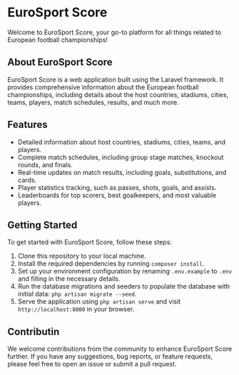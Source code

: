 # EuroSport Score

Welcome to EuroSport Score, your go-to platform for all things related to European football championships!

## About EuroSport Score

EuroSport Score is a web application built using the Laravel framework. It provides comprehensive information about the European football championships, including details about the host countries, stadiums, cities, teams, players, match schedules, results, and much more.

## Features

- Detailed information about host countries, stadiums, cities, teams, and players.
- Complete match schedules, including group stage matches, knockout rounds, and finals.
- Real-time updates on match results, including goals, substitutions, and cards.
- Player statistics tracking, such as passes, shots, goals, and assists.
- Leaderboards for top scorers, best goalkeepers, and most valuable players.

## Getting Started

To get started with EuroSport Score, follow these steps:

1. Clone this repository to your local machine.
2. Install the required dependencies by running `composer install`.
3. Set up your environment configuration by renaming `.env.example` to `.env` and filling in the necessary details.
4. Run the database migrations and seeders to populate the database with initial data: `php artisan migrate --seed`.
5. Serve the application using `php artisan serve` and visit `http://localhost:8000` in your browser.

## Contributin

We welcome contributions from the community to enhance EuroSport Score further. If you have any suggestions, bug reports, or feature requests, please feel free to open an issue or submit a pull request.
